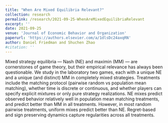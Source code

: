 ```yaml
---
title: "When Are Mixed Equilibria Relevant?"
collection: research
permalink: /research/2021-09-25-WhenAreMixedEquilibriaRelevant
excerpt: ''
date: 2021-09-25
venue: 'Journal of Economic Behavior and Organization'
paperurl: 'https://authors.elsevier.com/a/1dlsDc24axqRN'
author: Daniel Friedman and Shuchen Zhao
#citation: ''
---
```


Mixed strategy equilibria — Nash (NE) and maximin (MM) — are cornerstones of game theory, but their empirical relevance has always been questionable. We study in the laboratory two games, each with a unique NE and a unique (and distinct) MM in completely mixed strategies. Treatments include the matching protocol (pairwise random vs population mean matching), whether time is discrete or continuous, and whether players can specify explicit mixtures or only pure strategy realizations. NE mixes predict observed behavior relatively well in population mean matching treatments, and predict better than MM in all treatments. However, in most random pairwise treatments, uniform mixes predict better than NE. Regret-based and sign preserving dynamics capture regularities across all treatments.

